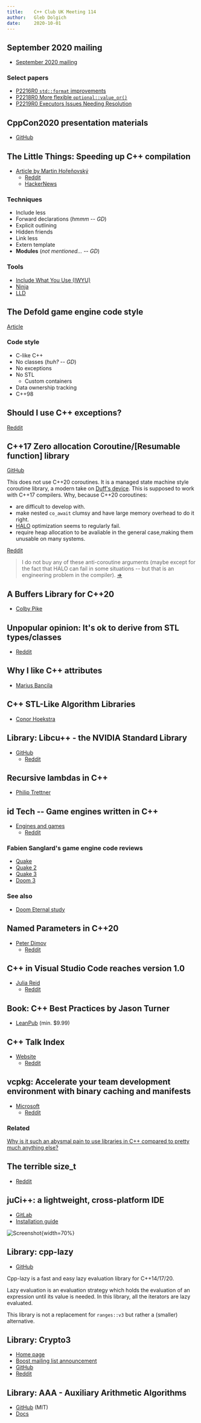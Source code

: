 ```yaml
---
title:    C++ Club UK Meeting 114
author:   Gleb Dolgich
date:     2020-10-01
---
```


## September 2020 mailing

* [September 2020 mailing](http://www.open-std.org/jtc1/sc22/wg21/docs/papers/2020/#mailing2020-09)

### Select papers

* [P2216R0 `std::format` improvements](http://www.open-std.org/jtc1/sc22/wg21/docs/papers/2020/p2216r0.html)
* [P2218R0 More flexible `optional::value_or()`](http://www.open-std.org/jtc1/sc22/wg21/docs/papers/2020/p2218r0.pdf)
* [P2219R0 Executors Issues Needing Resolution](http://www.open-std.org/jtc1/sc22/wg21/docs/papers/2020/p2219r0.pdf)

## CppCon2020 presentation materials

* [GitHub](https://github.com/CppCon/CppCon2020)

## The Little Things: Speeding up C++ compilation

* [Article by Martin Hořeňovský](https://codingnest.com/the-little-things-speeding-up-c-compilation/)
  * [Reddit](https://www.reddit.com/r/cpp/comments/iwkcxp/some_sourcelevel_techniques_for_speeding_up_c/)
  * [HackerNews](https://news.ycombinator.com/item?id=24537231)

### Techniques

* Include less
* Forward declarations (_hmmm_ -- _GD_)
* Explicit outlining
* Hidden friends
* Link less
* Extern template
* **Modules** (_not mentioned..._ -- _GD_)

### Tools

* [Include What You Use (IWYU)](https://include-what-you-use.org/)
* [Ninja](https://ninja-build.org)
* [LLD](https://lld.llvm.org)

## The Defold game engine code style

[Article](https://defold.com/2020/05/31/The-Defold-engine-code-style/)

### Code style

* C-like C++
* No classes (_huh?_ -- _GD_)
* No exceptions
* No STL
  * Custom containers
* Data ownership tracking
* C++98

## Should I use C++ exceptions?

[Reddit](https://www.reddit.com/r/cpp/comments/ikv9kv/should_i_use_c_exceptions/)

## C++17 Zero allocation Coroutine/[Resumable function] library

[GitHub](https://github.com/seppeon/SCoro)

This does not use C++20 coroutines. It is a managed state machine style coroutine library, a modern take on [Duff's device](https://en.wikipedia.org/wiki/Duff%27s_device). This is supposed to work with C++17 compilers. Why, because C++20 coroutines:

* are difficult to develop with.
* make nested `co_await` clumsy and have large memory overhead to do it right.
* [HALO](https://dl.acm.org/doi/10.1145/3368826.3377914) optimization seems to regularly fail.
* require heap allocation to be avaliable in the general case,making them unusable on many systems.

[Reddit](https://www.reddit.com/r/cpp/comments/ikhlvw/c17_zero_allocation_coroutineresumable_function/)

> I do not buy any of these anti-coroutine arguments (maybe except for the fact that HALO can fail in some situations -- but that is an engineering problem in the compiler). [=>](https://www.reddit.com/r/cpp/comments/ikhlvw/c17_zero_allocation_coroutineresumable_function/g3kt9se?utm_source=share&utm_medium=web2x&context=3)

## A Buffers Library for C++20

* [Colby Pike](https://vector-of-bool.github.io/2020/08/29/buffers-1.html)

## Unpopular opinion: It's ok to derive from STL types/classes

* [Reddit](https://www.reddit.com/r/cpp/comments/ipk90u/unpopular_opinion_its_ok_to_derive_from_stl/)

## Why I like C++ attributes

* [Marius Bancila](https://mariusbancila.ro/blog/2020/08/30/why-i-like-cpp-attributes/)

## C++ STL-Like Algorithm Libraries

* [Conor Hoekstra](https://codereport.github.io/CppSTLLikeLibraries/)

## Library: Libcu++ - the NVIDIA Standard Library

* [GitHub](https://github.com/NVIDIA/libcudacxx)
  * [Reddit](https://www.reddit.com/r/programming/comments/ivq9c8/libcu_nvidia_c_standard_library/)

## Recursive lambdas in C++

* [Philip Trettner](https://artificial-mind.net/blog/2020/09/12/recursive-lambdas)

## id Tech -- Game engines written in C++

* [Engines and games](https://www.mycplus.com/featured-articles/id-tech-game-engines/)
  * [Reddit](https://www.reddit.com/r/programming/comments/iogbon/id_tech_series_of_game_engines_written_in_cc/)

### Fabien Sanglard's game engine code reviews

* [Quake](https://fabiensanglard.net/quakeSource/index.php)
* [Quake 2](https://fabiensanglard.net/quake2/index.php)
* [Quake 3](https://fabiensanglard.net/quake3/index.php)
* [Doom 3](https://fabiensanglard.net/doom3/index.php)

### See also

* [Doom Eternal study](https://simoncoenen.com/blog/programming/graphics/DoomEternalStudy.html)

## Named Parameters in C++20

* [Peter Dimov](https://pdimov.github.io/blog/2020/09/07/named-parameters-in-c20/)
  * [Reddit](https://www.reddit.com/r/cpp/comments/iny133/named_parameters_in_c20_peter_dimov/)

## C++ in Visual Studio Code reaches version 1.0

* [Julia Reid](https://devblogs.microsoft.com/cppblog/c-in-visual-studio-code-reaches-version-1-0/)
  * [Reddit](https://www.reddit.com/r/cpp/comments/ista1w/c_in_visual_studio_code_reaches_version_10_c_team/)

## Book: C++ Best Practices by Jason Turner

* [LeanPub](https://leanpub.com/cppbestpractices) (min. $9.99)

## C++ Talk Index

* [Website](https://cpptalksindex.xyz)
  * [Reddit](https://www.reddit.com/r/cpp/comments/j5s6lw/an_index_for_c_conferences/)

## vcpkg: Accelerate your team development environment with binary caching and manifests

* [Microsoft](https://devblogs.microsoft.com/cppblog/vcpkg-accelerate-your-team-development-environment-with-binary-caching-and-manifests/)
  * [Reddit](https://www.reddit.com/r/cpp/comments/ix090v/vcpkg_accelerate_your_team_development/)

### Related

[Why is it such an abysmal pain to use libraries in C++ compared to pretty much anything else?](https://www.reddit.com/r/cpp/comments/ix9n1u/why_is_it_such_an_abysmal_pain_to_use_libraries/)

## The terrible **size_t**

* [Reddit](https://www.reddit.com/r/cpp/comments/iu5spw/is_size_t_really_this_terrible/)

## juCi++: a lightweight, cross-platform IDE

* [GitLab](https://gitlab.com/cppit/jucipp)
* [Installation guide](https://gitlab.com/cppit/jucipp/-/blob/master/docs/install.md)

![Screenshot](https://gitlab.com/cppit/jucipp/-/raw/master/docs/images/screenshot1c.png){width=70%}

## Library: cpp-lazy

* [GitHub](https://github.com/MarcDirven/cpp-lazy)

Cpp-lazy is a fast and easy lazy evaluation library for C++14/17/20.

Lazy evaluation is an evaluation strategy which holds the evaluation of an expression until its value is needed. In this library, all the iterators are lazy evaluated.

This library is not a replacement for `ranges::v3` but rather a (smaller) alternative.

## Library: Crypto3

* [Home page](https://crypto3.nil.foundation/projects/crypto3/)
* [Boost mailing list announcement](https://lists.boost.org/Archives/boost//2020/09/249672.php)
* [GitHub](https://github.com/nilfoundation/crypto3)
* [Reddit](https://www.reddit.com/r/cpp/comments/ikxgs5/nil_crypto3_conceptbased_pure_c_cryptography/)

## Library: AAA - Auxiliary Arithmetic Algorithms

* [GitHub](https://github.com/mabur/aaa) (MIT)
* [Docs](http://mabur.github.io/aaa/documentation/html/index.html)
